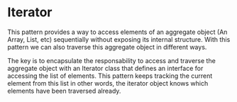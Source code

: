 # **Iterator**

This pattern provides a way to access elements of an aggregate object (An Array, List, etc) sequentially without exposing its internal structure. With this pattern we can also traverse this aggregate object in different ways.

The key is to encapsulate the responsability to access and traverse the aggregate object with an Iterator class that defines an interface for accessing the list of elements.  This pattern keeps tracking the current element from this list in other words, the iterator object knows which elements have been traversed already.

